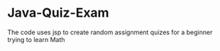 # Java-Quiz-Exam

The code uses jsp to create random assignment quizes for a beginner trying to learn Math
